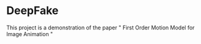 # DeepFake
This project is a demonstration of the paper " First Order Motion Model for Image Animation "
